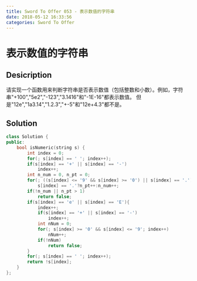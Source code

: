 ```yaml
---
title: Sword To Offer 053 - 表示数值的字符串
date: 2018-05-12 16:33:56
categories: Sword To Offer
---
```

# 表示数值的字符串

<!--more-->

## Desicription

请实现一个函数用来判断字符串是否表示数值（包括整数和小数）。例如，字符串"+100","5e2","-123","3.1416"和"-1E-16"都表示数值。 但是"12e","1a3.14","1.2.3","+-5"和"12e+4.3"都不是。

## Solution

```cpp
class Solution {
public:
    bool isNumeric(string s) {
        int index = 0;
        for(; s[index] == ' '; index++);
        if(s[index] == '+' || s[index] == '-')
            index++;
        int n_num = 0, n_pt = 0;
        for(; ((s[index] <= '9' && s[index] >= '0') || s[index] == '.'); index++)
            s[index] == '.'?n_pt++:n_num++;
        if(!n_num || n_pt > 1)
            return false;
        if(s[index] == 'e' || s[index] == 'E'){
            index++;
            if(s[index] == '+' || s[index] == '-')
                index++;
            int nNum = 0;
            for(; s[index] >= '0' && s[index] <= '9'; index++)
                nNum++;
            if(!nNum)
                return false;
        }
        for(; s[index] == ' '; index++);
        return !s[index];
    }
};
```